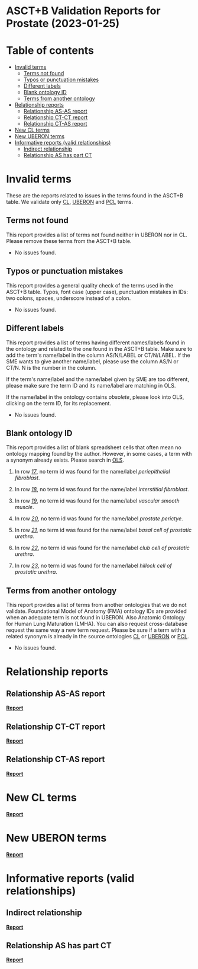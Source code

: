 
ASCT+B Validation Reports for Prostate (2023-01-25)
===================================================

Table of contents
=================

* [Invalid terms](#invalid-terms)
	* [Terms not found](#terms-not-found)
	* [Typos or punctuation mistakes](#typos-or-punctuation-mistakes)
	* [Different labels](#different-labels)
	* [Blank ontology ID](#blank-ontology-id)
	* [Terms from another ontology](#terms-from-another-ontology)
* [Relationship reports](#relationship-reports)
	* [Relationship AS-AS report](#relationship-as-as-report)
	* [Relationship CT-CT report](#relationship-ct-ct-report)
	* [Relationship CT-AS report](#relationship-ct-as-report)
* [New CL terms](#new-cl-terms)
* [New UBERON terms](#new-uberon-terms)
* [Informative reports (valid relationships)](#informative-reports-valid-relationships)
	* [Indirect relationship](#indirect-relationship)
	* [Relationship AS has part CT](#relationship-as-has-part-ct)

# Invalid terms


These are the reports related to issues in the terms found in the ASCT+B table. We validate only [CL](https://www.ebi.ac.uk/ols/ontologies/cl), [UBERON](https://www.ebi.ac.uk/ols/ontologies/uberon) and [PCL](https://www.ebi.ac.uk/ols/ontologies/pcl) terms.
## Terms not found


This report provides a list of terms not found neither in UBERON nor in CL. Please remove these terms from the ASCT+B table.  
  
- No issues found.


## Typos or punctuation mistakes


This report provides a general quality check of the terms used in the ASCT+B table. Typos, font case (upper case), punctuation mistakes in IDs: two colons, spaces, underscore instead of a colon.  
  
- No issues found.


## Different labels


This report provides a list of terms having different names/labels found in the ontology and related to the one found in the ASCT+B table. Make sure to add the term's name/label in the column AS/N/LABEL or CT/N/LABEL. If the SME wants to give another name/label, please use the column AS/N or CT/N. N is the number in the column.

If the term's name/label and the name/label given by SME are too different, please make sure the term ID and its name/label are matching in OLS.

If the name/label in the ontology contains *obsolete*, please look into OLS, clicking on the term ID, for its replacement.  
  
- No issues found.


## Blank ontology ID


This report provides a list of blank spreadsheet cells that often mean no ontology mapping found by the author. However, in some cases, a term with a synonym already exists. Please search in [OLS](https://www.ebi.ac.uk/ols/index).  
  
1. In row _[17](https://docs.google.com/spreadsheets/d/1_O5yXOesG93dobMHRSIvVAt9xj7mDnEAYdRJcHYJ84U/edit#gid=1757780481&range=17:17)_, no term id was found for the name/label _periepithelial fibroblast_.

1. In row _[18](https://docs.google.com/spreadsheets/d/1_O5yXOesG93dobMHRSIvVAt9xj7mDnEAYdRJcHYJ84U/edit#gid=1757780481&range=18:18)_, no term id was found for the name/label _interstitial fibroblast_.

1. In row _[19](https://docs.google.com/spreadsheets/d/1_O5yXOesG93dobMHRSIvVAt9xj7mDnEAYdRJcHYJ84U/edit#gid=1757780481&range=19:19)_, no term id was found for the name/label _vascular smooth muscle_.

1. In row _[20](https://docs.google.com/spreadsheets/d/1_O5yXOesG93dobMHRSIvVAt9xj7mDnEAYdRJcHYJ84U/edit#gid=1757780481&range=20:20)_, no term id was found for the name/label _prostate perictye_.

1. In row _[21](https://docs.google.com/spreadsheets/d/1_O5yXOesG93dobMHRSIvVAt9xj7mDnEAYdRJcHYJ84U/edit#gid=1757780481&range=21:21)_, no term id was found for the name/label _basal cell of prostatic urethra_.

1. In row _[22](https://docs.google.com/spreadsheets/d/1_O5yXOesG93dobMHRSIvVAt9xj7mDnEAYdRJcHYJ84U/edit#gid=1757780481&range=22:22)_, no term id was found for the name/label _club cell of prostatic urethra_.

1. In row _[23](https://docs.google.com/spreadsheets/d/1_O5yXOesG93dobMHRSIvVAt9xj7mDnEAYdRJcHYJ84U/edit#gid=1757780481&range=23:23)_, no term id was found for the name/label _hillock cell of prostatic urethra_.


## Terms from another ontology


This report provides a list of terms from another ontologies that we do not validate. Foundational Model of Anatomy (FMA) ontology IDs are provided when an adequate term is not found in UBERON. Also Anatomic Ontology for Human Lung Maturation (LMHA). You can also request cross-database request the same way a new term request. Please be sure if a term with a related synonym is already in the source ontologies [CL](https://www.ebi.ac.uk/ols/ontologies/cl) or [UBERON](https://www.ebi.ac.uk/ols/ontologies/uberon) or [PCL](https://www.ebi.ac.uk/ols/ontologies/pcl).  
  
- No issues found.


# Relationship reports

## Relationship AS-AS report
[**Report**](class_Prostate_log.tsv)
## Relationship CT-CT report
[**Report**](class_Prostate_log.tsv)
## Relationship CT-AS report
[**Report**](Prostate_AS_CT_strict_log.tsv)
# New CL terms
[**Report**](new_cl_terms_Prostate.tsv)
# New UBERON terms
[**Report**](new_uberon_terms_Prostate.tsv)
# Informative reports (valid relationships)

## Indirect relationship
[**Report**](class_Prostate_indirect_log.tsv)
## Relationship AS has part CT
[**Report**](Prostate_AS_has_part_CT_log.tsv)